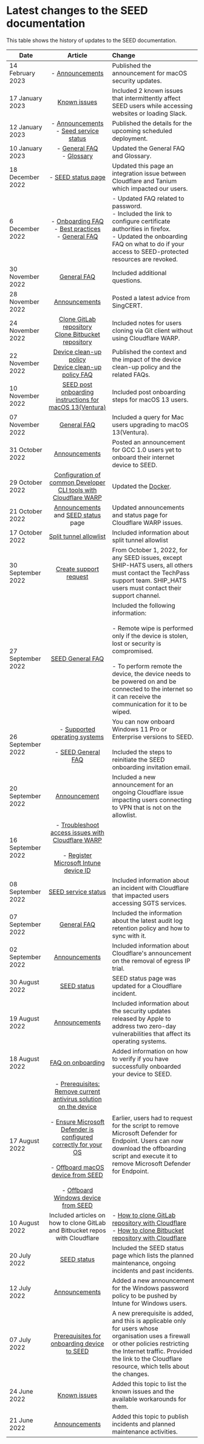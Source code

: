 # Latest changes to the SEED documentation

This table shows the history of updates to the SEED documentation.

| Date  | Article | Change |
| ------------- |:-------------:|:-------------|
| 14 February 2023 | - [Announcements](https://docs.developer.tech.gov.sg/docs/security-suite-for-engineering-endpoint-devices/announcements) | Published the announcement for macOS security updates. |
| 17 January 2023 | [Known issues](faqs/known-issues) | Included 2 known issues that intermittently affect SEED users while accessing websites or loading Slack. |
| 12 January 2023 | - [Announcements](https://docs.developer.tech.gov.sg/docs/security-suite-for-engineering-endpoint-devices/announcements)<br>- [Seed service status](https://docs.developer.tech.gov.sg/docs/security-suite-for-engineering-endpoint-devices/seed-status?id=scheduled-maintenance) | Published the details for the upcoming scheduled deployment. | 
| 10 January 2023 | - [General FAQ](faqs/seed-faq-general)<br> - [Glossary](additional-resources/glossary) | Updated the General FAQ and Glossary. | 
| 18 December 2022 | - [SEED status page](seed-status) | Updated this page an integration issue between Cloudflare and Tanium which impacted our users. |
| 6 December 2022 | - [Onboarding FAQ](https://docs.developer.tech.gov.sg/docs/security-suite-for-engineering-endpoint-devices/faqs/common-onboarding-issues)<br>- [Best practices](https://docs.developer.tech.gov.sg/docs/security-suite-for-engineering-endpoint-devices/additional-resources/best-practices)<br>- [General FAQ](https://docs.developer.tech.gov.sg/docs/security-suite-for-engineering-endpoint-devices/faqs/seed-faq-general) | - Updated FAQ related to password.<br>- Included the link to configure certificate authorities in firefox.<br>- Updated the onboarding FAQ on what to do if your access to SEED-protected resources are revoked.
| 30 November 2022 | [General FAQ](faqs/seed-faq-general) | Included additional questions. | 
| 28 November 2022 | [Announcements](announcements)| Posted a latest advice from SingCERT. |
| 24 November 2022 | [Clone GitLab repository](https://docs.developer.tech.gov.sg/docs/security-suite-for-engineering-endpoint-devices/faqs/how-to-clone-a-gitlab-repository-over-ssh-with-cloudflare-access)<br>[Clone Bitbucket repository](https://docs.developer.tech.gov.sg/docs/security-suite-for-engineering-endpoint-devices/faqs/how-to-clone-a-bitbucket-repository-over-ssh-with-cloudflare-access) | Included notes for users cloning via Git client without using Cloudflare WARP. |
| 22 November 2022 | [Device clean-up policy](device-clean-up-policy)<br>[Device clean-up policy FAQ](faqs/device-clean-up-policy-faqs.md)| Published the context and the impact of the device clean-up policy and the related FAQs. |
| 10 November 2022 | [SEED post onboarding instructions for macOS 13(Ventura)](post-onboarding-instructions/mac-os-13)| Included post onboarding steps for macOS 13 users. |
| 07 November 2022 | [General FAQ](https://docs.developer.tech.gov.sg/docs/security-suite-for-engineering-endpoint-devices/faqs/seed-faq-general) | Included a query for Mac users upgrading to macOS 13(Ventura). |
| 31 October 2022 | [Announcements](announcements) | Posted an announcement for GCC 1.0 users yet to onboard their internet device to SEED.|
| 29 October 2022 | [Configuration of common Developer CLI tools with Cloudflare WARP](https://docs.developer.tech.gov.sg/docs/security-suite-for-engineering-endpoint-devices/faqs/configuration-of-common-developer-cli-tools-with-cloudflare-warp) | Updated the [Docker](https://docs.developer.tech.gov.sg/docs/security-suite-for-engineering-endpoint-devices/faqs/configuration-of-common-developer-cli-tools-with-cloudflare-warp?id=docker). |
| 21 October 2022 | [Announcements](announcements) and [SEED status](seed-status) page | Updated announcements and status page for Cloudflare WARP issues. |
| 17 October 2022 | [Split tunnel allowlist](additional-resources/split-tunnel-allowlist) | Included information about split tunnel allowlist |
| 30 September 2022 | [Create support request](raise-an-incident-support-request) | From October 1, 2022, for any SEED issues, except SHIP-HATS users, all others must contact the TechPass support team. SHIP_HATS users must contact their support channel. |
 27 September 2022 | [SEED General FAQ](faqs/seed-faq-general) | Included the following information:<br><br> - Remote wipe is performed only if the device is stolen, lost or security is compromised.<br><br> - To perform remote the device, the device needs to be powered on and be connected to the internet so it can receive the communication for it to be wiped. |
| 26 September 2022 | - [Supported operating systems](https://docs.developer.tech.gov.sg/docs/staging-security-suite-for-engineering-endpoint-devices-seed/prerequisites-for-onboarding?id=supported-operating-systems-and-devices-for-seed)<br><br> - [SEED General FAQ](faqs/seed-faq-general) | You can now onboard Windows 11 Pro or Enterprise versions to SEED.<br><br>Included the steps to reinitiate the SEED onboarding invitation email. |
| 20 September 2022 | [Announcement](announcements) | Included a new announcement for an ongoing Cloudflare issue impacting users connecting to VPN that is not on the allowlist. |
| 16 September 2022 | - [Troubleshoot access issues with Cloudflare WARP](https://docs.developer.tech.gov.sg/docs/security-suite-for-engineering-endpoint-devices/faqs/cloudflare-warp-known-issues)<br><br> - [Register Microsoft Intune device ID](https://docs.developer.tech.gov.sg/docs/staging-security-suite-for-engineering-endpoint-devices-seed/onboard-device/mac-os?id=step-2-register-microsoft-intune-device-id)|
| 08 September 2022| [SEED service status](seed-status) | Included information about an incident with Cloudflare that impacted users accessing SGTS services. |
| 07 September 2022 | [General FAQ](faqs/seed-faq-general) | Included the information about the latest audit log retention policy and how to sync with it. |
| 02 September 2022|[Announcements](announcements) | Included information about Cloudflare's announcement on the removal of egress IP trial. |
| 30 August 2022 | [SEED status](seed-status) | SEED status page was updated for a Cloudflare incident. |
| 19 August 2022 | [Announcements](announcements) | Included information about the security updates released by Apple to address two zero-day vulnerabilities that affect its operating systems. |
| 18 August 2022 | [FAQ on onboarding](https://docs.developer.tech.gov.sg/docs/security-suite-for-engineering-endpoint-devices/faqs/common-onboarding-issues) | Added information on how to verify if you have successfully onboarded your device to SEED. |
| 17 August 2022 | - [Prerequisites: Remove current antivirus solution on the device](https://docs.developer.tech.gov.sg/docs/security-suite-for-engineering-endpoint-devices/prerequisites-for-onboarding?id=remove-existing-software-on-your-device)<br><br>- [Ensure Microsoft Defender is configured correctly for your OS](https://docs.developer.tech.gov.sg/docs/security-suite-for-engineering-endpoint-devices/verify-microsoft-defender-is-configured-correctly-for-your-os) <br><br>- [Offboard macOS device from SEED](https://docs.developer.tech.gov.sg/docs/security-suite-for-engineering-endpoint-devices/offboard-device/mac-os?id=step-4-remove-microsoft-defender-for-endpoint) <br><br>- [Offboard Windows device from SEED](https://docs.developer.tech.gov.sg/docs/security-suite-for-engineering-endpoint-devices/offboard-device/windows?id=step-4-remove-microsoft-defender-for-endpoint) | Earlier, users had to request for the script to remove Microsoft Defender for Endpoint. Users can now download the offboarding script and execute it to remove Microsoft Defender for Endpoint. |
| 10 August 2022 | Included articles on how to clone GitLab and Bitbucket repos with Cloudflare| - [How to clone GitLab repository with Cloudflare](faqs/how-to-clone-a-gitlab-repository-over-ssh-with-cloudflare-access)<br>- [How to clone Bitbucket repository with Cloudflare](faqs/how-to-clone-a-bitbucket-repository-over-ssh-with-cloudflare-access)
| 20 July 2022 | [SEED status](seed-status) | Included the SEED status page which lists the planned maintenance, ongoing incidents and past incidents.|
| 12 July 2022 | [Announcements](announcements)  | Added a new announcement for the Windows password policy to be pushed by Intune for Windows users. |
| 07 July 2022 | [Prerequisites for onboarding device to SEED](prerequisites-for-onboarding) | A new prerequisite is added, and this is applicable only for users whose organisation uses a firewall or other policies restricting the Internet traffic. Provided the link to the Cloudflare resource, which tells about the changes. |
| 24 June 2022     | [Known issues](faqs/known-issues)     | Added this topic to list the known issues and the available workarounds for them. |
| 21 June 2022 | [Announcements](announcements)  | Added this topic to publish incidents and planned maintenance activities. |
